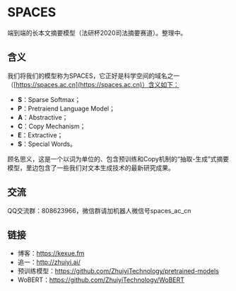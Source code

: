 # SPACES
端到端的长本文摘要模型（法研杯2020司法摘要赛道）。整理中。

## 含义

我们将我们的模型称为SPACES，它正好是科学空间的域名之一（[https://spaces.ac.cn](https://spaces.ac.cn)）含义如下：
- **S**：Sparse Softmax；
- **P**：Pretraiend Language Model；
- **A**：Abstractive；
- **C**：Copy Mechanism；
- **E**：Extractive；
- **S**：Special Words。

顾名思义，这是一个以词为单位的、包含预训练和Copy机制的“抽取-生成”式摘要模型，里边包含了一些我们对文本生成技术的最新研究成果。

## 交流

QQ交流群：808623966，微信群请加机器人微信号spaces_ac_cn

## 链接

- 博客：https://kexue.fm
- 追一：http://zhuiyi.ai/
- 预训练模型：https://github.com/ZhuiyiTechnology/pretrained-models
- WoBERT：https://github.com/ZhuiyiTechnology/WoBERT
